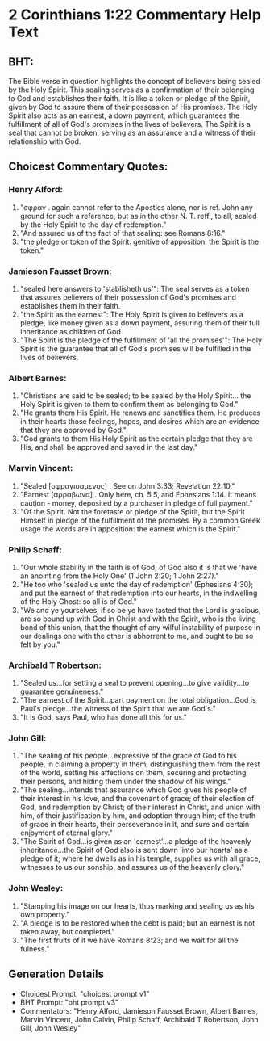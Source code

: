 # 2 Corinthians 1:22 Commentary Help Text

## BHT:
The Bible verse in question highlights the concept of believers being sealed by the Holy Spirit. This sealing serves as a confirmation of their belonging to God and establishes their faith. It is like a token or pledge of the Spirit, given by God to assure them of their possession of His promises. The Holy Spirit also acts as an earnest, a down payment, which guarantees the fulfillment of all of God's promises in the lives of believers. The Spirit is a seal that cannot be broken, serving as an assurance and a witness of their relationship with God.

## Choicest Commentary Quotes:
### Henry Alford:
1. "σφραγ . again cannot refer to the Apostles alone, nor is ref. John any ground for such a reference, but as in the other N. T. reff., to all, sealed by the Holy Spirit to the day of redemption."
2. "And assured us of the fact of that sealing: see Romans 8:16."
3. "the pledge or token of the Spirit: genitive of apposition: the Spirit is the token."

### Jamieson Fausset Brown:
1. "sealed here answers to 'stablisheth us'": The seal serves as a token that assures believers of their possession of God's promises and establishes them in their faith.
2. "the Spirit as the earnest": The Holy Spirit is given to believers as a pledge, like money given as a down payment, assuring them of their full inheritance as children of God.
3. "The Spirit is the pledge of the fulfillment of 'all the promises'": The Holy Spirit is the guarantee that all of God's promises will be fulfilled in the lives of believers.

### Albert Barnes:
1. "Christians are said to be sealed; to be sealed by the Holy Spirit... the Holy Spirit is given to them to confirm them as belonging to God."
2. "He grants them His Spirit. He renews and sanctifies them. He produces in their hearts those feelings, hopes, and desires which are an evidence that they are approved by God."
3. "God grants to them His Holy Spirit as the certain pledge that they are His, and shall be approved and saved in the last day."

### Marvin Vincent:
1. "Sealed [σφραγισαμενος] . See on John 3:33; Revelation 22:10." 
2. "Earnest [αρραβωνα] . Only here, ch. 5 5, and Ephesians 1:14. It means caution - money, deposited by a purchaser in pledge of full payment." 
3. "Of the Spirit. Not the foretaste or pledge of the Spirit, but the Spirit Himself in pledge of the fulfillment of the promises. By a common Greek usage the words are in apposition: the earnest which is the Spirit."

### Philip Schaff:
1. "Our whole stability in the faith is of God; of God also it is that we 'have an anointing from the Holy One' (1 John 2:20; 1 John 2:27)." 
2. "He too who 'sealed us unto the day of redemption' (Ephesians 4:30); and put the earnest of that redemption into our hearts, in the indwelling of the Holy Ghost: so all is of God." 
3. "We and ye yourselves, if so be ye have tasted that the Lord is gracious, are so bound up with God in Christ and with the Spirit, who is the living bond of this union, that the thought of any wilful instability of purpose in our dealings one with the other is abhorrent to me, and ought to be so felt by you."

### Archibald T Robertson:
1. "Sealed us...for setting a seal to prevent opening...to give validity...to guarantee genuineness." 
2. "The earnest of the Spirit...part payment on the total obligation...God is Paul's pledge...the witness of the Spirit that we are God's." 
3. "It is God, says Paul, who has done all this for us."

### John Gill:
1. "The sealing of his people...expressive of the grace of God to his people, in claiming a property in them, distinguishing them from the rest of the world, setting his affections on them, securing and protecting their persons, and hiding them under the shadow of his wings."
2. "The sealing...intends that assurance which God gives his people of their interest in his love, and the covenant of grace; of their election of God, and redemption by Christ; of their interest in Christ, and union with him, of their justification by him, and adoption through him; of the truth of grace in their hearts, their perseverance in it, and sure and certain enjoyment of eternal glory."
3. "The Spirit of God...is given as an 'earnest'...a pledge of the heavenly inheritance...the Spirit of God also is sent down 'into our hearts' as a pledge of it; where he dwells as in his temple, supplies us with all grace, witnesses to us our sonship, and assures us of the heavenly glory."

### John Wesley:
1. "Stamping his image on our hearts, thus marking and sealing us as his own property."
2. "A pledge is to be restored when the debt is paid; but an earnest is not taken away, but completed."
3. "The first fruits of it we have Romans 8:23; and we wait for all the fulness."


## Generation Details
- Choicest Prompt: "choicest prompt v1"
- BHT Prompt: "bht prompt v3"
- Commentators: "Henry Alford, Jamieson Fausset Brown, Albert Barnes, Marvin Vincent, John Calvin, Philip Schaff, Archibald T Robertson, John Gill, John Wesley"
